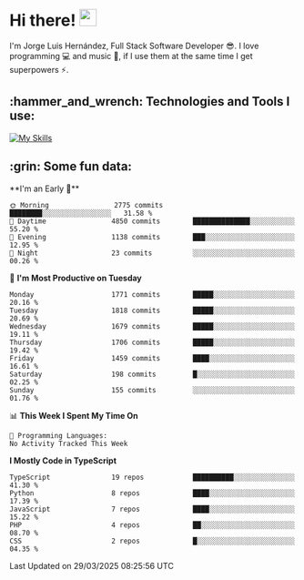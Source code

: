 <h1 align="left">
 <abc>
  <br>Hi there! <img src="https://user-images.githubusercontent.com/42378118/110234147-e3259600-7f4e-11eb-95be-0c4047144dea.gif" width="30"><br>
 </abc>
</h1>

I'm Jorge Luis Hernández, Full Stack Software Developer :sunglasses:. I love programming :computer: and music :musical_score:, if I use them at the same time I get superpowers :zap:. 


<h2 align="left">:hammer_and_wrench: Technologies and Tools I use:</h2>

[![My Skills](https://skillicons.dev/icons?i=js,ts,html,css,py,vue,react,next,nest,postgres,mysql)](https://skillicons.dev)

<h2 align="left">:grin: Some fun data:</h2>
<!--START_SECTION:waka-->
**I'm an Early 🐤** 

```text
🌞 Morning                2775 commits        ████████░░░░░░░░░░░░░░░░░   31.58 % 
🌆 Daytime                4850 commits        ██████████████░░░░░░░░░░░   55.20 % 
🌃 Evening                1138 commits        ███░░░░░░░░░░░░░░░░░░░░░░   12.95 % 
🌙 Night                  23 commits          ░░░░░░░░░░░░░░░░░░░░░░░░░   00.26 % 
```
📅 **I'm Most Productive on Tuesday** 

```text
Monday                   1771 commits        █████░░░░░░░░░░░░░░░░░░░░   20.16 % 
Tuesday                  1818 commits        █████░░░░░░░░░░░░░░░░░░░░   20.69 % 
Wednesday                1679 commits        █████░░░░░░░░░░░░░░░░░░░░   19.11 % 
Thursday                 1706 commits        █████░░░░░░░░░░░░░░░░░░░░   19.42 % 
Friday                   1459 commits        ████░░░░░░░░░░░░░░░░░░░░░   16.61 % 
Saturday                 198 commits         █░░░░░░░░░░░░░░░░░░░░░░░░   02.25 % 
Sunday                   155 commits         ░░░░░░░░░░░░░░░░░░░░░░░░░   01.76 % 
```


📊 **This Week I Spent My Time On** 

```text
💬 Programming Languages: 
No Activity Tracked This Week
```

**I Mostly Code in TypeScript** 

```text
TypeScript               19 repos            ██████████░░░░░░░░░░░░░░░   41.30 % 
Python                   8 repos             ████░░░░░░░░░░░░░░░░░░░░░   17.39 % 
JavaScript               7 repos             ████░░░░░░░░░░░░░░░░░░░░░   15.22 % 
PHP                      4 repos             ██░░░░░░░░░░░░░░░░░░░░░░░   08.70 % 
CSS                      2 repos             █░░░░░░░░░░░░░░░░░░░░░░░░   04.35 % 
```




 Last Updated on 29/03/2025 08:25:56 UTC
<!--END_SECTION:waka-->
